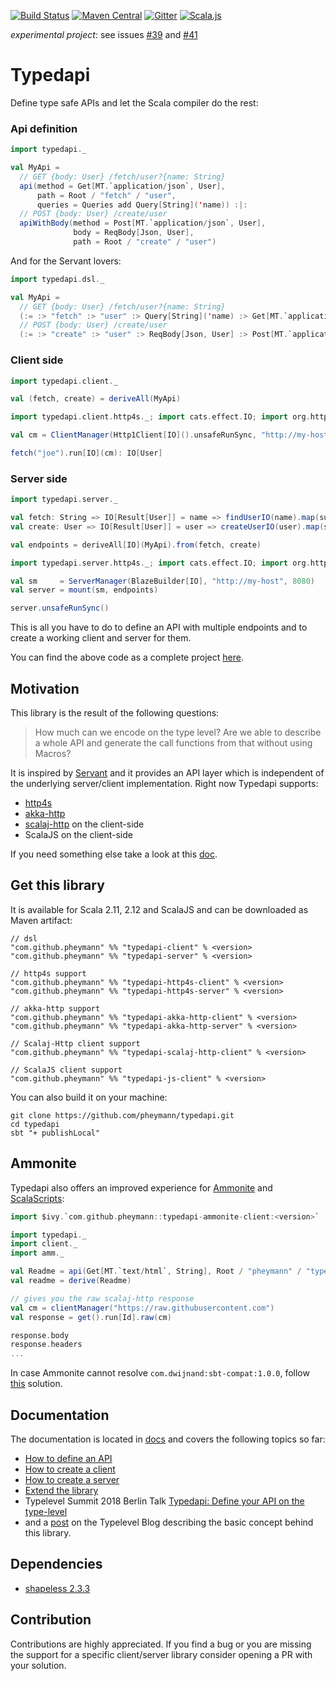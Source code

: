 [![Build Status](https://travis-ci.org/pheymann/typedapi.svg?branch=master)](https://travis-ci.org/pheymann/typedapi)
[![Maven Central](https://maven-badges.herokuapp.com/maven-central/com.github.pheymann/typedapi-client_2.12/badge.svg)](https://maven-badges.herokuapp.com/maven-central/com.github.pheymann/typedapi-shared_2.12)
[![Gitter](https://badges.gitter.im/Join%20Chat.svg)](https://gitter.im/pheymann/Lobby)
[![Scala.js](https://www.scala-js.org/assets/badges/scalajs-0.6.17.svg)](https://www.scala-js.org/)

*experimental project*: see issues [#39](https://github.com/pheymann/typedapi/issues/39) and [#41](https://github.com/pheymann/typedapi/issues/41)

# Typedapi
Define type safe APIs and let the Scala compiler do the rest:

### Api definition
```Scala
import typedapi._

val MyApi =
  // GET {body: User} /fetch/user?{name: String}
  api(method = Get[MT.`application/json`, User], 
      path = Root / "fetch" / "user", 
      queries = Queries add Query[String]('name)) :|:
  // POST {body: User} /create/user
  apiWithBody(method = Post[MT.`application/json`, User], 
              body = ReqBody[Json, User], 
              path = Root / "create" / "user")
```

And for the Servant lovers:

```Scala
import typedapi.dsl._

val MyApi = 
  // GET {body: User} /fetch/user?{name: String}
  (:= :> "fetch" :> "user" :> Query[String]('name) :> Get[MT.`application/json`, User]) :|:
  // POST {body: User} /create/user
  (:= :> "create" :> "user" :> ReqBody[Json, User] :> Post[MT.`application/json`, User])
```

### Client side
```Scala
import typedapi.client._

val (fetch, create) = deriveAll(MyApi)

import typedapi.client.http4s._; import cats.effect.IO; import org.http4s.client.blaze.Http1Client

val cm = ClientManager(Http1Client[IO]().unsafeRunSync, "http://my-host", 8080)

fetch("joe").run[IO](cm): IO[User]
```

### Server side
```Scala
import typedapi.server._

val fetch: String => IO[Result[User]] = name => findUserIO(name).map(success)
val create: User => IO[Result[User]] = user => createUserIO(user).map(success)

val endpoints = deriveAll[IO](MyApi).from(fetch, create)

import typedapi.server.http4s._; import cats.effect.IO; import org.http4s.server.blaze.BlazeBuilder

val sm     = ServerManager(BlazeBuilder[IO], "http://my-host", 8080)
val server = mount(sm, endpoints)

server.unsafeRunSync()
```

This is all you have to do to define an API with multiple endpoints and to create a working client and server for them.

You can find the above code as a complete project [here](https://github.com/pheymann/typedapi/tree/master/docs/example).

## Motivation
This library is the result of the following questions:

> How much can we encode on the type level? Are we able to describe a whole API and generate the call functions from that without using Macros?

It is inspired by [Servant](https://github.com/haskell-servant/servant) and it provides an API layer which is independent of the underlying server/client implementation. Right now Typedapi supports:

  - [http4s](https://github.com/http4s/http4s)
  - [akka-http](https://github.com/akka/akka-http)
  - [scalaj-http](https://github.com/scalaj/scalaj-http) on the client-side
  - ScalaJS on the client-side

If you need something else take a look at this [doc](https://github.com/pheymann/typedapi/blob/master/docs/ExtendIt.md#write-your-own-client-backend).

## Get this library
It is available for Scala 2.11, 2.12 and ScalaJS and can be downloaded as Maven artifact:

```
// dsl
"com.github.pheymann" %% "typedapi-client" % <version>
"com.github.pheymann" %% "typedapi-server" % <version>

// http4s support
"com.github.pheymann" %% "typedapi-http4s-client" % <version>
"com.github.pheymann" %% "typedapi-http4s-server" % <version>

// akka-http support
"com.github.pheymann" %% "typedapi-akka-http-client" % <version>
"com.github.pheymann" %% "typedapi-akka-http-server" % <version>

// Scalaj-Http client support
"com.github.pheymann" %% "typedapi-scalaj-http-client" % <version>

// ScalaJS client support
"com.github.pheymann" %% "typedapi-js-client" % <version>
```

You can also build it on your machine:

```
git clone https://github.com/pheymann/typedapi.git
cd typedapi
sbt "+ publishLocal"
```

## Ammonite
Typedapi also offers an improved experience for [Ammonite](http://ammonite.io/#Ammonite-REPL) and [ScalaScripts](http://ammonite.io/#ScalaScripts):

```Scala
import $ivy.`com.github.pheymann::typedapi-ammonite-client:<version>`

import typedapi._
import client._
import amm._

val Readme = api(Get[MT.`text/html`, String], Root / "pheymann" / "typedapi" / "master" / "README.md")
val readme = derive(Readme)

// gives you the raw scalaj-http response
val cm = clientManager("https://raw.githubusercontent.com")
val response = get().run[Id].raw(cm)

response.body
response.headers
...
```

In case Ammonite cannot resolve `com.dwijnand:sbt-compat:1.0.0`, follow [this](https://github.com/pheymann/typedapi/blob/master/docs/ClientCreation.md#ammonite) solution.

## Documentation
The documentation is located in [docs](https://github.com/pheymann/typedapi/blob/master/docs) and covers the following topics so far:
 - [How to define an API](https://github.com/pheymann/typedapi/blob/master/docs/ApiDefinition.md)
 - [How to create a client](https://github.com/pheymann/typedapi/blob/master/docs/ClientCreation.md)
 - [How to create a server](https://github.com/pheymann/typedapi/blob/master/docs/ServerCreation.md)
 - [Extend the library](https://github.com/pheymann/typedapi/blob/master/docs/ExtendIt.md)
 - Typelevel Summit 2018 Berlin Talk [Typedapi: Define your API on the type-level](https://github.com/pheymann/typelevel-summit-2018)
 - and a [post](https://typelevel.org/blog/2018/06/15/typedapi.html) on the Typelevel Blog describing the basic concept behind this library.

## Dependencies
 - [shapeless 2.3.3](https://github.com/milessabin/shapeless/)

## Contribution
Contributions are highly appreciated. If you find a bug or you are missing the support for a specific client/server library consider opening a PR with your solution.
